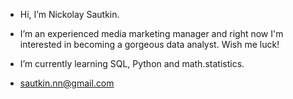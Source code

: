 -  Hi, I’m Nickolay Sautkin.
-  I’m an experienced media marketing manager and right now I'm interested in becoming a gorgeous data analyst.
Wish me luck!
-  I’m currently learning SQL, Python and math.statistics.

-  sautkin.nn@gmail.com
